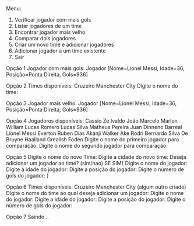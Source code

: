 
Menu:
1. Verificar jogador com mais gols
2. Listar jogadores de um time
3. Encontrar jogador mais velho
4. Comparar dois jogadores
5. Criar um novo time e adicionar jogadores
6. Adicionar jogador a um time existente
7. Sair

Opção 1
Jogador com mais gols: Jogador [Nome=Lionel Messi, Idade=36, Posição=Ponta Direita, Gols=936]

Opção 2
Times disponíveis:
Cruzeiro
Manchester City
Digite o nome do time:

Opção 3
Jogador mais velho: Jogador [Nome=Lionel Messi, Idade=36, Posição=Ponta Direita, Gols=936]

Opção 4
Jogadores disponíveis:
Cassio
Ze Ivaldo
João Marcelo
Marlon
William
Lucas Romero
Lucas Silva
Matheus Pereira
Juan Dinneno
Barreal
Lionel Messi
Everton
Ruben Dias
Akanji
Walker
Ake
Rodri
Bernardo Silva
De Bruyne
Haalland
Grealish
Foden
Digite o nome do primeiro jogador para comparação:
Digite o nome do segundo jogador para comparação:

Opção 5
Digite o nome do novo Time:
Digite a cidade do novo time:
Deseja adicionar um jogador ao time? (sim/nao)
 SE SIM{
    Digite o nome do jogador:
    Digite a idade do jogador:
    Digite a posição do jogador:
    Digite o número de gols do jogador:
 }

 Opção 6
 Times disponíveis:
Cruzeiro
Manchester City
(algum outro criado)
Digite o nome do time ao qual deseja adicionar um jogador:
Digite o nome do jogador: 
Digite a idade do jogador:
Digite a posição do jogador:
Digite o número de gols do jogador:

Opção 7
Saindo...